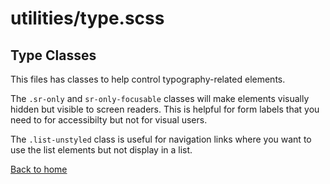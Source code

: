 # utilities/type.scss

## Type Classes

This files has classes to help control typography-related elements.

The `.sr-only` and `sr-only-focusable` classes will make elements visually hidden but visible to screen readers. This is helpful for form labels that you need to for accessibilty but not for visual users.

The `.list-unstyled` class is useful for navigation links where you want to use the list elements but not display in a list.

[Back to home](README.md)
